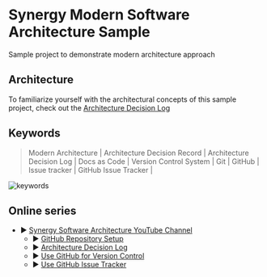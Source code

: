 # Synergy Modern Software Architecture Sample

Sample project to demonstrate modern architecture approach

## Architecture

To familiarize yourself with the architectural concepts of this sample project, check out the [Architecture Decision Log](docs/architecture/Architecture%20Decision%20Log.md) 

## Keywords

> Modern Architecture | 
> Architecture Decision Record | Architecture Decision Log | 
> Docs as Code |
> Version Control System | Git | GitHub | 
> Issue tracker | GitHub Issue Tracker |

![keywords](https://www.plantuml.com/plantuml/png/VP11IySm3CNl-HGvE_eTDXoee20gNaTjmookZIJfOT_UsWdkV_dtLDxl9U-HKSsBvLHYzjy0D_Yw5v9rnoUE90Kd2P_9A5WL0d0EduK3gRQlM_2TH1CNlELYmbiRLgCChiExP8VhGRKIclZmHV8Fx-l7WRGlVcFU54uGO1Xmvb0p5VFMSfemBB-IugGjD5Btd3jsouM2CuNKMpxoUWs_K629qDv89VwTv0S0)

## Online series

* ▶️ [Synergy Software Architecture YouTube Channel](https://www.youtube.com/channel/UCTildHeLP4HoQVexsdrrHLA)
  * ▶️ [GitHub Repository Setup](https://www.youtube.com/watch?v=1xpCQnlqwFE)
  * ▶️ [Architecture Decision Log](https://www.youtube.com/watch?v=td3vERoL_KQ)
  * ▶️ [Use GitHub for Version Control](https://youtu.be/YZxJj41nQ7A)
  * ▶️ [Use GitHub Issue Tracker](https://youtu.be/7S1QSb9skfw)
